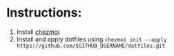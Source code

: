 # Instructions:
1. Install [chezmoi](https://www.chezmoi.io/install/)
2. Install and apply dotfiles using `chezmoi init --apply https://github.com/$GITHUB_USERNAME/dotfiles.git`
